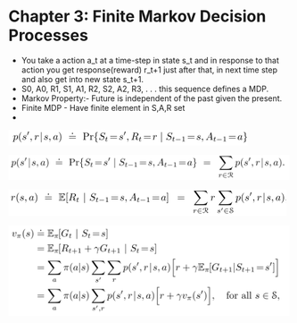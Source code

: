 # Chapter 3: Finite Markov Decision Processes

* You take a action a\_t at a time-step in state s\_t and in response to that action you get response\(reward\)  r\_t+1 just after that, in next time step and also get into new state s\_t+1.
* S0, A0, R1, S1, A1, R2, S2, A2, R3, . . .  this sequence defines a MDP. 
* Markov Property:- Future is independent of the past given the present.
* Finite MDP - Have finite element in S,A,R set
* 
![p defines the dynamics of the MDP](../../.gitbook/assets/image%20%28130%29.png)

![State transition probabilities](../../.gitbook/assets/image%20%2866%29.png)

![reward](../../.gitbook/assets/image%20%2884%29.png)

![bellman recursive equation](../../.gitbook/assets/image%20%28132%29.png)



